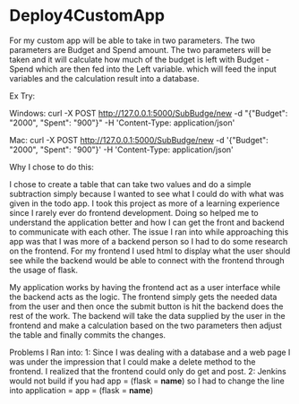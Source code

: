 # Deploy4CustomApp
For my custom app will be able to take in two parameters. The two parameters are Budget and Spend amount. The two parameters will be taken and it will calculate how much of the budget is left with Budget - Spend which are then fed into the Left variable. which will feed the input variables and the calculation result into a database. 

Ex Try: 

Windows: curl -X POST http://127.0.0.1:5000/SubBudge/new -d "{\"Budget\": \"2000\", \"Spent\": \"900\"}" -H 'Content-Type: application/json'


Mac: curl -X POST http://127.0.0.1:5000/SubBudge/new -d '{"Budget": "2000", "Spent": "900"}' -H 'Content-Type: application/json'

Why I chose to do this:

  I chose to create a table that can take two values and do a simple subtraction simply because I wanted to see what I could do with what was given in the todo app. I took this project as more of a learning experience since I rarely ever do frontend development. Doing so helped me to understand the application better and how I can get the front and backend to communicate with each other. The issue I ran into while approaching this app was that I was more of a backend person so I had to do some research on the frontend. For my frontend I used html to display what the user should see while the backend would be able to connect with the frontend through the usage of flask.
  
  My application works by having the frontend act as a user interface while the backend acts as the logic. The frontend simply gets the needed data from the user and then once the submit button is hit the backend does the rest of the work. The backend will take the data supplied by the user in the frontend and make a calculation based on the two parameters then adjust the table and finally commits the changes.
  
  Problems I Ran into:
    1: Since I was dealing with a database and a web page I was under the impression that I could make a delete method to the frontend. I realized that the frontend could only do get and post. 
    2: Jenkins would not build if you had app = (flask = __name__) so I had to change the line into application = app = (flask = __name__)
